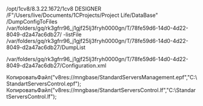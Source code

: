 /opt/1cv8/8.3.22.1672/1cv8 DESIGNER /F"/Users/live/Documents/1CProjects/Project Life/DataBase" /DumpConfigToFiles /var/folders/gq/rk3gfrr96_j1gjf25lj3fryh0000gn/T/78fe59d6-14d0-4d22-8049-d2a47ac6db27/ -listFile /var/folders/gq/rk3gfrr96_j1gjf25lj3fryh0000gn/T/78fe59d6-14d0-4d22-8049-d2a47ac6db27/DumpList


/var/folders/gq/rk3gfrr96_j1gjf25lj3fryh0000gn/T/78fe59d6-14d0-4d22-8049-d2a47ac6db27/Configuration.xml


КопироватьФайл("v8res://mngbase/StandardServersManagement.epf","C:\StandartServersControl.epf");
КопироватьФайл("v8res://mngbase/StandartServersControl.lf","C:\StandartServersControl.lf");